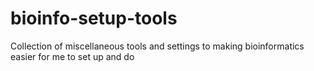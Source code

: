 # bioinfo-setup-tools
Collection of miscellaneous tools and settings to making bioinformatics easier for me to set up and do

